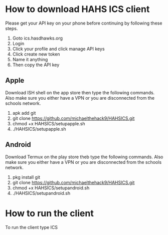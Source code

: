 # How to download HAHS ICS client

Please get your API key on your phone before continuing by following these steps.

1. Goto ics.hasdhawks.org
2. Login
3. Click your profile and click manage API keys
4. Click create new token
5. Name it anything
6. Then copy the API key

## Apple

Download ISH shell on the app store then type the following commands.
Also make sure you either have a VPN or you are disconnected from the schools network.

1. apk add git
2. git clone https://github.com/michaelthehack9/HAHSICS.git
3. chmod +x HAHSICS/setupapple.sh
4. ./HAHSICS/setupapple.sh

## Android

Download Termux on the play store theb type the following commands.
Also make sure you either have a VPN or you are disconnected from the schools network.

1. pkg install git
2. git clone https://github.com/michaelthehack9/HAHSICS.git
3. chmod +x HAHSICS/setupandroid.sh
4. ./HAHSICS/setupandroid.sh

# How to run the client

To run the client type ICS
